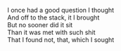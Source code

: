 I once had a good question I thought  
And off to the stack, it I brought  
But no sooner did it sit  
Than it was met with such shit  
That I found not, that, which I sought